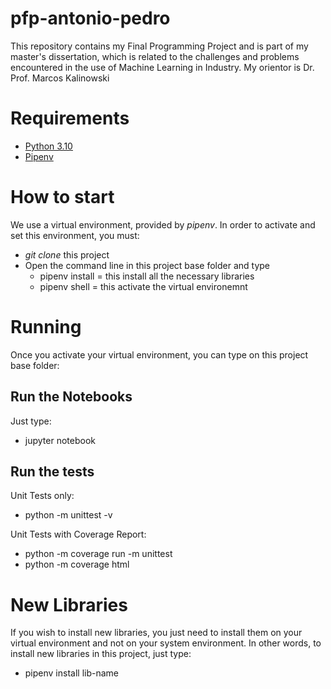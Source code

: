# pfp-antonio-pedro
This repository contains my Final Programming Project and is part of my master's dissertation, which is related to the challenges and problems encountered in the use of Machine Learning in Industry. My orientor is Dr. Prof. Marcos Kalinowski

# Requirements

- [Python 3.10](https://www.python.org/downloads/release/python-3100/)
- [Pipenv](https://pypi.org/project/pipenv/)

# How to start

We use a virtual environment, provided by *pipenv*. In order to activate and set this environment, you must:

- *git clone* this project
- Open the command line in this project base folder and type
  - pipenv install = this install all the necessary libraries
  - pipenv shell = this activate the virtual environemnt

# Running

Once you activate your virtual environment, you can type on this project base folder:

## Run the Notebooks

Just type:
- jupyter notebook

## Run the tests

Unit Tests only:
- python -m unittest -v

Unit Tests with Coverage Report:
- python -m coverage run -m unittest
- python -m coverage html

# New Libraries

If you wish to install new libraries, you just need to install them on your virtual environment and not on your system environment. In other words, to install new libraries in this project, just type:

- pipenv install lib-name
